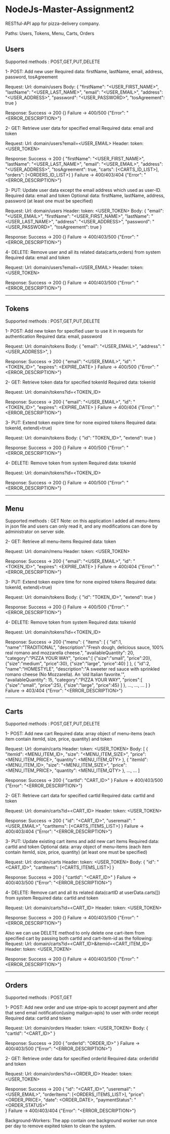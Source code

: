 # NodeJs-Master-Assignment2


RESTful-API app for pizza-delivery company.

Paths: Users, Tokens, Menu, Carts, Orders


Users
----- 
Supported methods : POST,GET,PUT,DELETE
 
1- POST: Add new user
Required data: firstName, lastName, email, address, password, tosAgreement

Request:
Url: domain/users 
Body:
	{
		"firstName": "<USER_FIRST_NAME>",
		"lastName": "<USER_LAST_NAME>",
		"email": "<USER_EMAIL>",
		"address": "<USER_ADDRESS>",
		"password": "<USER_PASSWORD>",
		"tosAgreement": true
	}

Response:
Success -> 200 {}
Failure -> 400/500 {"Error": "<ERROR_DESCRIPTION>"}

2- GET: Retrieve user data for specified email 
Required data: email and token

Request:
Url: domain/users?email=<USER_EMAIL>
Header: token: <USER_TOKEN>

Response:
Success -> 200
	{
		"firstName": "<USER_FIRST_NAME>",
		"lastName": "<USER_LAST_NAME>",
		"email": "<USER_EMAIL>",
		"address": "<USER_ADDRESS>",
		"tosAgreement": true,
		"carts": [<CARTS_ID_LIST>],
		"orders": [<ORDERS_ID_LIST>]
	}
Failure -> 400/403/404 {"Error": "<ERROR_DESCRIPTION>"}

3- PUT: Update user data except the email address which used as user-ID.
Required data: email and token
Optional data: firstName, lastName, address, password (at least one must be specified)

Request:
Url: domain/users
Header: token: <USER_TOKEN>
Body:
	{
		"email": "<USER_EMAIL>",
		"firstName": "<USER_FIRST_NAME>",
		"lastName": "<USER_LAST_NAME>",
		"address": "<USER_ADDRESS>",
		"password": "<USER_PASSWORD>",
		"tosAgreement": true
	}

Response:
Success -> 200 {}
Failure -> 400/403/500 {"Error": "<ERROR_DESCRIPTION>"}

4- DELETE: Remove user and all its related data(carts,orders) from system
Required data: email and token

Request:
Url: domain/users?email=<USER_EMAIL>
Header: token: <USER_TOKEN>

Response:
Success -> 200 {}
Failure -> 400/403/500 {"Error": "<ERROR_DESCRIPTION>"}

---------------------------------------

Tokens
------ 
Supported methods : POST,GET,PUT,DELETE
 
1- POST: Add new token for specified user to use it in requests for authentication
Required data: email, password

Request:
Url: domain/tokens
Body:
	{
		"email": "<USER_EMAIL>",
		"address": "<USER_ADDRESS>",
	}

Response:
Success -> 200
	{
		"email": "<USER_EMAIL>",
		"id": "<TOKEN_ID>",
		"expires": <EXPIRE_DATE>
	} 
Failure -> 400/500 {"Error": "<ERROR_DESCRIPTION>"}

2- GET: Retrieve token data for specified tokenId 
Required data: tokenId

Request:
Url: domain/tokens?id=<TOKEN_ID>

Response:
Success -> 200
	{
		"email": "<USER_EMAIL>",
		"id": "<TOKEN_ID>",
		"expires": <EXPIRE_DATE>
	} 
Failure -> 400/404 {"Error": "<ERROR_DESCRIPTION>"}

3- PUT: Extend token expire time for none expired tokens
Required data: tokenId, extend(=true)

Request:
Url: domain/tokens
Body:
	{
		"id": "TOKEN_ID>",
		"extend": true
	}

Response:
Success -> 200 {}
Failure -> 400/500 {"Error": "<ERROR_DESCRIPTION>"}

4- DELETE: Remove token from system
Required data: tokenId

Request:
Url: domain/tokens?id=<TOKEN_ID>

Response:
Success -> 200 {}
Failure -> 400/500 {"Error": "<ERROR_DESCRIPTION>"}

---------------------------------------

Menu
------ 
Supported methods : GET
Note: on this application I added all menu-items in json file and users can only read it, and any modifications can done by administrator on server side.
 
2- GET: Retrieve all menu-items
Required data: token

Request:
Url: domain/menu
Header: token: <USER_TOKEN>

Response:
Success -> 200
	{
		"email": "<USER_EMAIL>",
		"id": "<TOKEN_ID>",
		"expires": <EXPIRE_DATE>
	} 
Failure -> 400/404 {"Error": "<ERROR_DESCRIPTION>"}

3- PUT: Extend token expire time for none expired tokens
Required data: tokenId, extend(=true)

Request:
Url: domain/tokens
Body:
	{
		"id": "TOKEN_ID>",
		"extend": true
	}

Response:
Success -> 200 {}
Failure -> 400/500 {"Error": "<ERROR_DESCRIPTION>"}

4- DELETE: Remove token from system
Required data: tokenId

Request:
Url: domain/tokens?id=<TOKEN_ID>

Response:
Success -> 200 
	{"menu": {
		"items": [
			{
				"id":1,
				"name":"TRADITIONAL",
				"description":"Fresh dough, delicious sauce, 100% real romano and mozzarella cheese.",
				"availableQuantity": 20,
				"category":"PIZZA YOUR WAY",
				"prices":[
					{"size":"small", "price":20},
					{"size":"medium", "price":30},
					{"size":"large", "price":40}
				]
			},
			{
				"id":2,
				"name":"HOMESTYLE",
				"description":"A sweeter red sauce with sprinkled romano cheese (No Mozzarella). An 'old Italian favorite.'",
				"availableQuantity": 15,
				"category":"PIZZA YOUR WAY",
				"prices":[
					{"size":"small", "price":25},
					{"size":"large", "price":45}
				]
			},
			...,
			...,
			...
		]
	}
Failure -> 403/404 {"Error": "<ERROR_DESCRIPTION>"}

---------------------------------------

Carts
----- 
Supported methods : POST,GET,PUT,DELETE
 
1- POST: Add new cart
Required data: array object of menu-items (each item contain itemId, size, price, quantity) and token

Request:
Url: domain/carts
Header: token: <USER_TOKEN>
Body:
	[
		{
			"itemId": <MENU_ITEM_ID>,
			"size": "<MENU_ITEM_SIZE>",
			"price": <MENU_ITEM_PRICE>,
			"quantity": <MENU_ITEM_QTY>
		},
		{
			"itemId": <MENU_ITEM_ID>,
			"size": "<MENU_ITEM_SIZE>",
			"price": <MENU_ITEM_PRICE>,
			"quantity": <MENU_ITEM_QTY>
		},
		...,
		...
	]

Response:
Success -> 200 
	{
		"cartId": "CART_ID>"
	}
Failure -> 400/403/500 {"Error": "<ERROR_DESCRIPTION>"}

2- GET: Retrieve cart data for specified cartId
Required data: cartId and token

Request:
Url: domain/carts?id=<CART_ID>
Header: token: <USER_TOKEN>

Response:
Success -> 200
	{
		"id": "<CART_ID>",
		"useremail": "<USER_EMAIL>",
		"cartItems": [<CARTS_ITEMS_LIST>]
	}
Failure -> 400/403/404 {"Error": "<ERROR_DESCRIPTION>"}

3- PUT: Update existing cart items and add new cart items
Required data: cartId and token
Optional data: array object of menu-items (each item contain itemId, size, price, quantity) (at least one must be specified)

Request:
Url: domain/carts
Header: token: <USER_TOKEN>
Body:
	{
		"id": "<CART_ID>",
		"cartItems": [<CARTS_ITEMS_LIST>]
	}

Response:
Success -> 200 
	{
		"cartId": "<CART_ID>"
	}
Failure -> 400/403/500 {"Error": "<ERROR_DESCRIPTION>"}

4- DELETE: Remove cart and all its related data(cartID at userData.carts[]) from system
Required data: cartId and token

Request:
Url: domain/carts?id=<CART_ID>
Header: token: <USER_TOKEN>

Response:
Success -> 200 {}
Failure -> 400/403/500 {"Error": "<ERROR_DESCRIPTION>"}

Also we can use DELETE method to only delete one cart-item from specified cart by passing both cartId and cart-item-id as the following:
Request:
Url: domain/carts?id=<CART_ID>&itemid=<CART_ITEM_ID>
Header: token: <USER_TOKEN>

Response:
Success -> 200 {}
Failure -> 400/403/500 {"Error": "<ERROR_DESCRIPTION>"}

---------------------------------------

Orders
------ 
Supported methods : POST,GET
 
1- POST: Add new order and use stripe-apis to accept payment and after that send email notification(using mailgun-apis) to user with order receipt
Required data: cartId and token

Request:
Url: domain/orders
Header: token: <USER_TOKEN>
Body:
	{
		"cartId": "<CART_ID>"
	}

Response:
Success -> 200 
	{
		"orderId": "ORDER_ID>"
	}
Failure -> 400/403/500 {"Error": "<ERROR_DESCRIPTION>"}

2- GET: Retrieve order data for specified orderId
Required data: orderIdId and token

Request:
Url: domain/orders?id=<ORDER_ID>
Header: token: <USER_TOKEN>

Response:
Success -> 200
	{
		"id": "<CART_ID>",
		"useremail": "<USER_EMAIL>",
		"orderItems": [<ORDERS_ITEMS_LIST>],
		"price": <ORDER_PRICE>,
		"date": <ORDER_DATE>,
		"paymentStatus": "<ORDER_STATUS>"		
	}
Failure -> 400/403/404 {"Error": "<ERROR_DESCRIPTION>"}




Background-Workers:
The app contain one background worker run once per day to remove expited token to clean the system.

